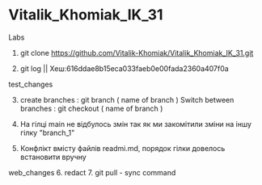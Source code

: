 # Vitalik_Khomiak_IK_31
Labs

1. git clone https://github.com/Vitalik-Khomiak/Vitalik_Khomiak_IK_31.git

2. git log     || Хеш:616ddae8b15eca033faeb0e00fada2360a407f0a

test_changes

3. create branches         : git branch   ( name of branch ) 
   Switch between branches : git checkout ( name of branch ) 
4. На гілці main не відбулось змін так як ми закомітили зміни на іншу гілку "branch_1"

5. Конфлікт вмісту файлів readmi.md, порядок гілки довелось встановити вручну

web_changes
6. redact
7. git pull - sync command


